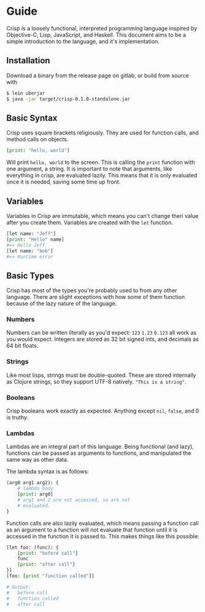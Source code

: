# Guide

Crisp is a loosely functional, interpreted programming language inspired
by Objective-C, Lisp, JavaScript, and Haskell. This document aims to be
a simple introduction to the language, and it's implementation.

## Installation

Download a binary from the release page on gitlab, or build from source with

```sh
$ lein uberjar
$ java -jar target/crisp-0.1.0-standalone.jar
```

## Basic Syntax

Crisp uses square brackets religiously. They are used for function calls,
and method calls on objects. 

```python
[print: "hello, world"]
```

Will print `hello, world` to the screen. This is calling the `print` function
with one argument, a string. It is important to note that arguments, like
everything in crisp, are evaluated lazily. This means that it is only evaluated
once it is needed, saving some time up front.

## Variables

Variables in Crisp are immutable, which means you can't change theri value after
you create them. Variables are created with the `let` function.

```python
[let name: "Jeff"]
[print: "Hello" name]
#=> Hello Jeff
[let name: "bob"]
#=> Runtime error
```

## Basic Types

Crisp has most of the types you're probably used to from any other language.
There are slight exceptions with how some of them function because of the lazy
nature of the language.

### Numbers

Numbers can be written literally as you'd expect: `123` `1.23` `0.123`
all work as you would expect. Integers are stored as 32 bit signed ints, and
decimals as 64 bit floats.

### Strings

Like most lisps, strings must be double-quoted. These are stored internally
as Clojure strings, so they support UTF-8 natively. `"This is a string"`.

### Booleans

Crisp booleans work exactly as expected. Anything except `nil`, `false`, and
0 is truthy. 

### Lambdas

Lambdas are an integral part of this language. Being functional (and lazy), functions
can be passed as arguments to functions, and manipulated the same way as other data.

The lambda syntax is as follows:

```py
(arg0 arg1 arg2): {
	# lambda body
	[print: arg0]
	# arg1 and 2 are not accessed, so are not
	# evaluated.
}
```

Function calls are also lazily evaluated, which means passing a function call as an
argument to a function will not evaluate that function until it is accessed in the
function it is passed to. This makes things like this possible:

```python
[let foo: (func): {
	[print: "before call"]
	func
	[print: "after call"]
}]
[foo: [print "function called"]]

# Output:
#   before call
#   function called
#   after call
```
